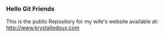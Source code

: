 ### Hello Git Friends
This is the public Repository for my wife's website available at: http://www.krystalledoux.com
